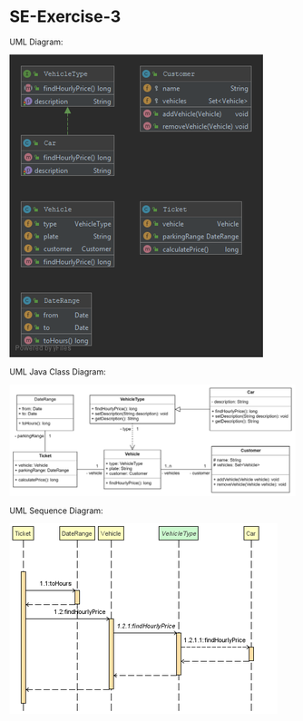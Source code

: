 # SE-Exercise-3
UML Diagram: <br>

![UML Diagram](https://github.com/paraskevasleivadaros/SE-Exercise-3/blob/master/Top-Level%20Package.png)

UML Java Class Diagram: <br>

![UML Java Class Diagram](https://github.com/paraskevasleivadaros/SE-Exercise-3/blob/master/%CE%94%CE%B9%CE%AC%CE%B3%CF%81%CE%B1%CE%BC%CE%BC%CE%B1%20%CE%9A%CE%BB%CE%AC%CF%83%CE%B5%CF%89%CE%BD.png)

UML Sequence Diagram: <br>

![Sequence Diagram](https://github.com/paraskevasleivadaros/SE-Exercise-3/blob/master/%CE%94%CE%B9%CE%AC%CE%B3%CF%81%CE%B1%CE%BC%CE%BC%CE%B1%20%CE%91%CE%BA%CE%BF%CE%BB%CE%BF%CF%85%CE%B8%CE%AF%CE%B1%CF%82%20%CF%84%CE%B7%CF%82%20%CE%9C%CE%B5%CE%B8%CF%8C%CE%B4%CE%BF%CF%85%20calculatePrice%20%CF%84%CE%B7%CF%82%20%CE%BA%CE%BB%CE%AC%CF%83%CE%B7%CF%82%20Ticket.png)
